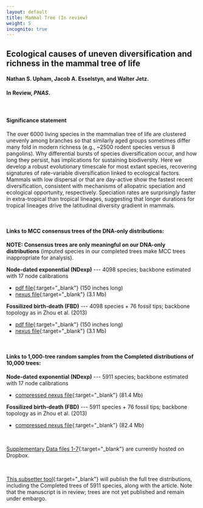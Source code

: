 ```yaml
---
layout: default
title: Mammal Tree (In review)
weight: 5
incognito: true
---
```


## Ecological causes of uneven diversification and richness in the mammal tree of life
#### Nathan S. Upham, Jacob A. Esselstyn, and Walter Jetz.
#### In Review, _PNAS_.

<br />

#### **Significance statement**
The over 6000 living species in the mammalian tree of life are clustered unevenly among branches so that similarly aged groups sometimes differ many fold in modern richness (e.g., ~2500 rodent species versus 8 pangolins). Why differential bursts of species diversification occur, and how long they persist, has implications for sustaining biodiversity. Here we develop a robust evolutionary timescale for most extant species, recovering signatures of rate-variable diversification linked to ecological factors. Mammals with low dispersal or that are day-active show the fastest recent diversification, consistent with mechanisms of allopatric speciation and ecological opportunity, respectively. Speciation rates are surprisingly faster in extra-tropical than tropical lineages, suggesting that longer durations for tropical lineages drive the latitudinal diversity gradient in mammals.

<br />

#### **Links to MCC consensus trees of the DNA-only distributions:**   
   **NOTE: Consensus trees are only meaningful on our DNA-only distributions** (imputed species in our completed trees make MCC trees inappropriate for analysis). 

   **Node-dated exponential (NDexp)** --- 4098 species; backbone estimated with 17 node calibrations 
   - [pdf file](https://www.dropbox.com/s/mbux32gaeys9qcp/MamPhy_BDvr_DNAonly_topoFree_NDexp_4098sp_MCC_plotted.pdf?dl=1){:target="_blank"} (150 inches long)
   - [nexus file](https://www.dropbox.com/s/50iujezq37085bb/MamPhy_BDvr_DNAonly_topoFree_NDexp_4098sp_MCC_target.tre?dl=1){:target="_blank"} (3.1 Mb)

   **Fossilized birth-death (FBD)** --- 4098 species + 76 fossil tips; backbone topology as in Zhou et al. (2013)
   - [pdf file](https://www.dropbox.com/s/t9ev8mdeb0s4jnp/MamPhy_BDvr_DNAonly_topoFree_FBDasZhouEtAl_4098sp-wFossils_MCC_plotted.pdf?dl=1){:target="_blank"} (150 inches long)
   - [nexus file](https://www.dropbox.com/s/j2lldalhgf2nuui/MamPhy_BDvr_DNAonly_topoFree_FBDasZhouEtAl_4098sp-wFossils_MCC_target.tre?dl=1){:target="_blank"} (3.1 Mb)

<br />

#### Links to 1,000-tree random samples from the Completed distributions of 10,000 trees:
   **Node-dated exponential (NDexp)** --- 5911 species; backbone estimated with 17 node calibrations
   - [compressed nexus file](https://www.dropbox.com/s/mae3xpe60gfixx9/MamPhy_fullPosterior_BDvr_Completed_5911sp_topoCons_NDexp_sample1000_nexus.trees.zip?dl=1){:target="_blank"} (81.4 Mb)

   **Fossilized birth-death (FBD)** --- 5911 species + 76 fossil tips; backbone topology as in Zhou et al. (2013)
   - [compressed nexus file](https://www.dropbox.com/s/hylic7c40mlthil/MamPhy_fullPosterior_BDvr_Completed_5911sp_topoCons_FBDasZhouEtAl_sample1000_nexus.trees.zip?dl=1){:target="_blank"} (82.4 Mb)

<br />

[Supplementary Data files 1-7](https://www.dropbox.com/sh/xgdg5a1xlcduk7h/AAB2s6PCtX3R48k_zkth7QoGa?dl=0){:target="_blank"} are currently hosted on Dropbox. 

<br />

[This subsetter tool](http://vertlife.org/phylosubsets/){:target="_blank"} will publish the full tree distributions, including the Completed trees of 5911 species, along with the article. Note that the manuscript is in review; trees are not yet published and remain under embargo.